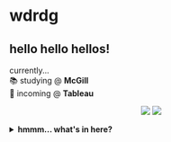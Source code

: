# wdrdg


## hello hello hellos!
currently...
<br>
📚 studying @ **McGill**
<br>
🚀 incoming @ **Tableau**

<p align = "center">
  <img src = "https://github-readme-stats.vercel.app/api?username=wdrdg&hide_rank=true&line_height=20&count_private=true&show_icons=true">
  <img src = "https://github-readme-stats.vercel.app/api/top-langs/?username=wdrdg&layout=compact">
</p>

<!--
Here are some ideas to get you started:

- 🔭 I’m currently working on ...
- 🌱 I’m currently learning ...
- 👯 I’m looking to collaborate on ...
- 🤔 I’m looking for help with ...
- 💬 Ask me about ...
- 📫 How to reach me: ...
- 😄 Pronouns: ...
- ⚡ Fun fact: ...
-->

<details> 
<summary> <b>hmmm... what's in here?</b> </summary>



</details>
